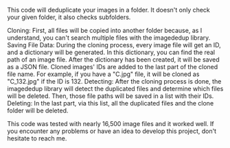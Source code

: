 This code will deduplicate your images in a folder. It doesn't only check your given folder, it also checks subfolders.

Cloning: First, all files will be copied into another folder because, as I understand, you can't search multiple files with the imagededup library.
Saving File Data: During the cloning process, every image file will get an ID, and a dictionary will be generated. In this dictionary, you can find the real path of an image file. After the dictionary has been created, it will be saved as a JSON file. Cloned images' IDs are added to the last part of the cloned file name. For example, if you have a "C.jpg" file, it will be cloned as "C_132.jpg" if the ID is 132.
Detecting: After the cloning process is done, the imagededup library will detect the duplicated files and determine which files will be deleted. Then, those file paths will be saved in a list with their IDs.
Deleting: In the last part, via this list, all the duplicated files and the clone folder will be deleted.

This code was tested with nearly 16,500 image files and it worked well. If you encounter any problems or have an idea to develop this project, don't hesitate to reach me.
